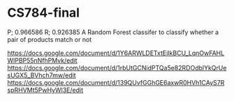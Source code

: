 # CS784-final
P; 0.966586
R; 0.926385
A Random Forest classifer to classify whether a pair of products match or not

https://docs.google.com/document/d/1Y6ARWLDETxtEjIkBCU_LqnOwFAHLWlPBP55nNfhPMvk/edit
https://docs.google.com/document/d/1rbUtGCNidPTQa5e82RDOdblYkQrUesUGX5_BVhch7mw/edit
https://docs.google.com/document/d/139QUvfGGhGE6axwR0HVh1CAyS7RspRHVMt5PwHyWl3E/edit
